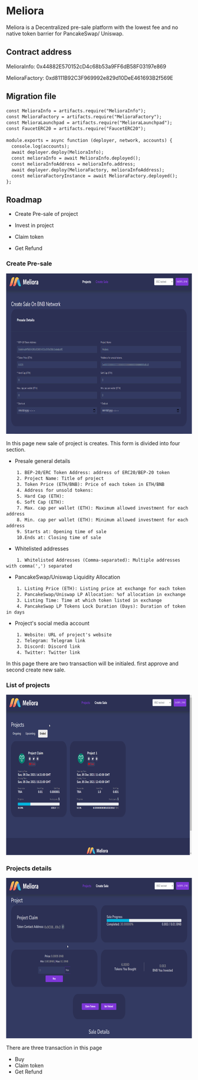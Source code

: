 
# Meliora 

Meliora is a Decentralized pre-sale platform with the lowest fee and no native token barrier for 
PancakeSwap/ Uniswap.

## Contract address
<p>MelioraInfo: 0x44882E570152cD4c68b53a9FF6dB58F03197e869</p>
<p>MelioraFactory: 0xd8111B92C3F969992e829d10DeE461693B2f569E</p>

## Migration file
```
const MelioraInfo = artifacts.require("MelioraInfo");
const MelioraFactory = artifacts.require("MelioraFactory");
const MelioraLaunchpad = artifacts.require("MelioraLaunchpad");
const FaucetERC20 = artifacts.require("FaucetERC20");

module.exports = async function (deployer, network, accounts) {
  console.log(accounts);
  await deployer.deploy(MelioraInfo);
  const melioraInfo = await MelioraInfo.deployed();
  const melioraInfoAddress = melioraInfo.address;
  await deployer.deploy(MelioraFactory, melioraInfoAddress);
  const melioraFactoryInstance = await MelioraFactory.deployed();
};

```


## Roadmap

- Create Pre-sale of project

- Invest in project

- Claim token

- Get Refund


### Create Pre-sale
<img src="ss/create.png" data-canonical-src="ss/create.png" width="674" height="434" />


In this page new sale of project is creates. 
This form is divided into four section.

- Presale general details
```
    1. BEP-20/ERC Token Address: address of ERC20/BEP-20 token
    2. Project Name: Title of project
    3. Token Price (ETH/BNB): Price of each token in ETH/BNB
    4. Address for unsold tokens: 
    5. Hard Cap (ETH):
    6. Soft Cap (ETH): 
    7. Max. cap per wallet (ETH): Maximum allowed investment for each address
    8. Min. cap per wallet (ETH): Minimum allowed investment for each address
    9. Starts at: Opening time of sale
    10.Ends at: Closing time of sale
```
- Whitelisted addresses
```
    1. Whitelisted Addresses (Comma-separated): Multiple addresses with comma(',') separated 
```
- PancakeSwap/Uniswap Liquidity Allocation
```
    1. Listing Price (ETH): Listing price at exchange for each token
    2. PancakeSwap/Uniswap LP Allocation: %of allocation in exchange
    3. Listing Time: Time at which token listed in exchange
    4. PancakeSwap LP Tokens Lock Duration (Days): Duration of token in days
```
- Project's social media account
```
    1. Website: URL of project's website
    2. Telegram: Telegram link
    3. Discord: Discord link
    4. Twitter: Twitter link
```
In this page there are two transaction will be initialed. first approve and second create new sale.


### List of projects
<img src="ss/list_of_project.png" data-canonical-src="ss/create.png" width="674" height="434" />



### Projects details
<img src="ss/project_details.png" data-canonical-src="ss/create.png" width="674" height="434" />

There are three transaction in this page 

- Buy
- Claim token
- Get Refund



